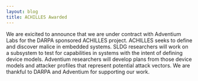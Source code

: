 ```yaml
---
layout: blog
title: ACHILLES Awarded
---
```

We are exicited to announce that we are under contract with Adventium
Labs for the DARPA sponsored ACHILLES project.  ACHILLES seeks to
define and discover malice in embedded systems.  SLDG researchers
will work on a subsystem to test for capabilities in systems with the
intent of defining device models.  Adventium researchers will develop
plans from those device models and attacker profiles that represent
potential attack vectors.  We are thankful to DARPA and Adventium for
supporting our work.

